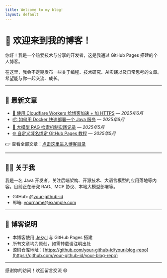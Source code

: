 ```yaml
---
title: Welcome to my blog!
layout: default
---
```


# 👋 欢迎来到我的博客！

你好！我是一个热爱技术与分享的开发者，这是我通过 GitHub Pages 搭建的个人博客。

在这里，我会不定期发布一些关于编程、技术研究、AI实践以及日常思考的文章。希望能与你一起交流、成长。

---

## 📰 最新文章

- [🔧 使用 Cloudflare Workers 给博客加速 + 加 HTTPS](./posts/cloudflare-workers-blog-ssl.html) — *2025年6月*
- [📦 如何用 Docker 快速部署一个 Java 服务](./posts/deploy-java-with-docker.html) — *2025年6月*
- [🧠 大模型 RAG 检索机制实践记录](./posts/rag-mcp-openwebui.html) — *2025年5月*
- [🌐 自定义域名绑定 GitHub Pages 教程](./posts/github-pages-domain-setup.html) — *2025年5月*

👉 查看全部文章：[点击这里进入博客目录](./posts/)

---

## 🙋‍♂️ 关于我

我是一名 Java 开发者，关注后端架构、开源技术、大语言模型的应用落地等内容。目前正在研究 RAG、MCP 协议、本地大模型部署等。

- GitHub: [@your-github-id](https://github.com/your-github-id)
- 邮箱: yourname@example.com

---

## 📌 博客说明

- 本博客使用 [Jekyll](https://jekyllrb.com/) 与 GitHub Pages 搭建
- 所有文章均为原创，如需转载请注明出处
- 源码仓库地址：[https://github.com/your-github-id/your-blog-repo](https://github.com/your-github-id/your-blog-repo)

---

感谢你的访问！欢迎留言交流 😄
